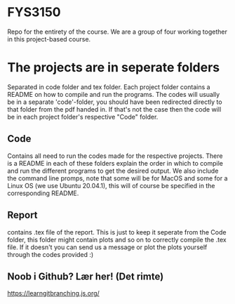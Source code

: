 # FYS3150
Repo for the entirety of the course. We are a group of four working together in this project-based course.

# The projects are in seperate folders

Separated in code folder and tex folder.
Each project folder contains a README on how to compile and run the programs. The codes will usually be in a separate 'code'-folder, you should have been redirected directly to that folder from the pdf handed in. If that's not the case then the code will be in each project folder's respective "Code" folder.

## Code

Contains all need to run the codes made for the respective projects. There is a README in each of these folders explain the order in which to compile and run the different programs to get the desired output. We also include the command line promps, note that some will be for MacOS and some for a Linux OS (we use Ubuntu 20.04.1), this will of course be specified in the corresponding README. 

## Report

contains .tex file of the report. This is just to keep it seperate from the Code folder, this folder might contain plots and so on to correctly compile the .tex file. If it doesn't you can send us a message or plot the plots yourself through the codes provided :)

## Noob i Github? Lær her! (Det rimte)

https://learngitbranching.js.org/
